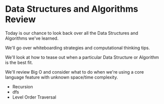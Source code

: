 # Data Structures and Algorithms Review

Today is our chance to look back over all the Data Structures and Algorithms we've learned.

We'll go over whiteboarding strategies and computational thinking tips.

We'll look at how to tease out when a particular Data Structure or Algorithm is the best fit.

We'll review Big O and consider what to do when we're using a core language feature with unknown space/time complexity.


- Recursion
 - dfs
- Level Order Traversal